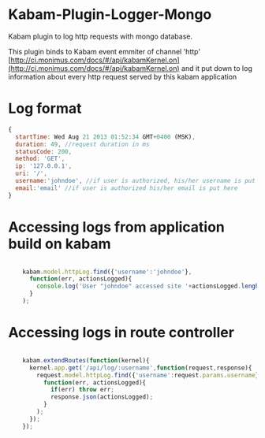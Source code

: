 Kabam-Plugin-Logger-Mongo
===========================

Kabam plugin to log http requests with mongo database.

This plugin binds to Kabam event emmiter of channel 'http'
[http://ci.monimus.com/docs/#/api/kabamKernel.on](http://ci.monimus.com/docs/#/api/kabamKernel.on)
and it put down to log information about every http request served by this kabam application

Log format
===========================
```javascript
{
  startTime: Wed Aug 21 2013 01:52:34 GMT+0400 (MSK),
  duration: 49, //request duration in ms
  statusCode: 200,
  method: 'GET',
  ip: '127.0.0.1',
  uri: '/',
  username:'johndoe', //if user is authorized, his/her username is put here
  email:'email' //if user is authorized his/her email is put here
}
```

Accessing logs from application build on kabam
===========================
```javascript

    kabam.model.httpLog.find({'username':'johndoe'},
      function(err, actionsLogged){
        console.log('User "johndoe" accessed site '+actionsLogged.lenght()+ ' times!');
      }
    );

```



Accessing logs in route controller
===========================

```javascript

    kabam.extendRoutes(function(kernel){
      kernel.app.get('/api/log/:username',function(request,response){
        request.model.httpLog.find({'username':request.params.username},
          function(err, actionsLogged){
            if(err) throw err;
            response.json(actionsLogged);
          }
        );
      });
    });

```
